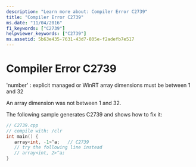 ```yaml
---
description: "Learn more about: Compiler Error C2739"
title: "Compiler Error C2739"
ms.date: "11/04/2016"
f1_keywords: ["C2739"]
helpviewer_keywords: ["C2739"]
ms.assetid: 5b63e435-7631-43d7-805e-f2adefb7e517
---
```

# Compiler Error C2739

'number' : explicit managed or WinRT array dimensions must be between 1 and 32

An array dimension was not between 1 and 32.

The following sample generates C2739 and shows how to fix it:

```cpp
// C2739.cpp
// compile with: /clr
int main() {
   array<int, -1>^a;   // C2739
   // try the following line instead
   // array<int, 2>^a;
}
```
